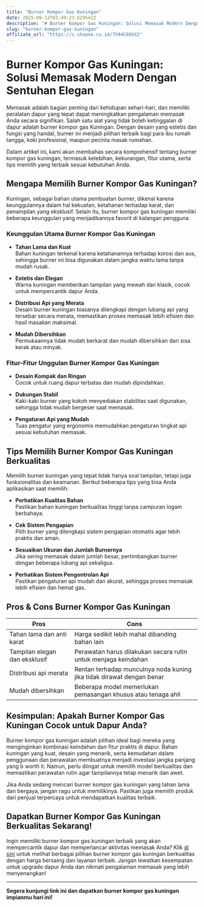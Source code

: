 ```yaml
---
title: "Burner Kompor Gas Kuningan"
date: 2025-09-12T03:49:23.629542Z
description: "# Burner Kompor Gas Kuningan: Solusi Memasak Modern Dengan Sentuhan Elegan..."
slug: "burner-kompor-gas-kuningan"
affiliate_url: "https://s.shopee.co.id/7V44C68VX2"
---
```

# Burner Kompor Gas Kuningan: Solusi Memasak Modern Dengan Sentuhan Elegan

Memasak adalah bagian penting dari kehidupan sehari-hari, dan memiliki peralatan dapur yang tepat dapat meningkatkan pengalaman memasak Anda secara signifikan. Salah satu alat yang tidak boleh ketinggalan di dapur adalah burner kompor gas Kuningan. Dengan desain yang estetis dan fungsi yang handal, burner ini menjadi pilihan terbaik bagi para ibu rumah tangga, koki profesional, maupun pecinta masak rumahan.

Dalam artikel ini, kami akan membahas secara komprehensif tentang burner kompor gas kuningan, termasuk kelebihan, kekurangan, fitur utama, serta tips memilih yang terbaik sesuai kebutuhan Anda.

## Mengapa Memilih Burner Kompor Gas Kuningan?

Kuningan, sebagai bahan utama pembuatan burner, dikenal karena keunggulannya dalam hal kekuatan, ketahanan terhadap karat, dan penampilan yang eksklusif. Selain itu, burner kompor gas kuningan memiliki beberapa keunggulan yang menjadikannya favorit di kalangan pengguna.

### Keunggulan Utama Burner Kompor Gas Kuningan

- **Tahan Lama dan Kuat**  
  Bahan kuningan terkenal karena ketahanannya terhadap korosi dan aus, sehingga burner ini bisa digunakan dalam jangka waktu lama tanpa mudah rusak.
  
- **Estetis dan Elegan**  
  Warna kuningan memberikan tampilan yang mewah dan klasik, cocok untuk mempercantik dapur Anda.
  
- **Distribusi Api yang Merata**  
  Desain burner kuningan biasanya dilengkapi dengan lubang api yang tersebar secara merata, memastikan proses memasak lebih efisien dan hasil masakan maksimal.
  
- **Mudah Dibersihkan**  
  Permukaannya tidak mudah berkarat dan mudah dibersihkan dari sisa kerak atau minyak.

### Fitur-Fitur Unggulan Burner Kompor Gas Kuningan

- **Desain Kompak dan Ringan**  
  Cocok untuk ruang dapur terbatas dan mudah dipindahkan.
  
- **Dukungan Stabil**  
  Kaki-kaki burner yang kokoh menyediakan stabilitas saat digunakan, sehingga tidak mudah bergeser saat memasak.
  
- **Pengaturan Api yang Mudah**  
  Tuas pengatur yang ergonomis memudahkan pengaturan tingkat api sesuai kebutuhan memasak.

## Tips Memilih Burner Kompor Gas Kuningan Berkualitas

Memilih burner kuningan yang tepat tidak hanya soal tampilan, tetapi juga funksionalitas dan keamanan. Berikut beberapa tips yang bisa Anda aplikasikan saat memilih:

- **Perhatikan Kualitas Bahan**  
  Pastikan bahan kuningan berkualitas tinggi tanpa campuran logam berbahaya.
  
- **Cek Sistem Pengapian**  
  Pilih burner yang dilengkapi sistem pengapian otomatis agar lebih praktis dan aman.
  
- **Sesuaikan Ukuran dan Jumlah Burnernya**  
  Jika sering memasak dalam jumlah besar, pertimbangkan burner dengan beberapa lubang api sekaligus.
  
- **Perhatikan Sistem Pengontrolan Api**  
  Pastikan pengaturan api mudah dan akurat, sehingga proses memasak lebih efisien dan hemat gas.

## Pros & Cons Burner Kompor Gas Kuningan

| **Pros** | **Cons** |
| --- | --- |
| Tahan lama dan anti karat | Harga sedikit lebih mahal dibanding bahan lain |
| Tampilan elegan dan eksklusif | Perawatan harus dilakukan secara rutin untuk menjaga keindahan |
| Distribusi api merata | Rentan terhadap munculnya noda kuning jika tidak dirawat dengan benar |
| Mudah dibersihkan | Beberapa model memerlukan pemasangan khusus atau tenaga ahli |

## Kesimpulan: Apakah Burner Kompor Gas Kuningan Cocok untuk Dapur Anda?

Burner kompor gas kuningan adalah pilihan ideal bagi mereka yang menginginkan kombinasi keindahan dan fitur praktis di dapur. Bahan kuningan yang kuat, desain yang menarik, serta kemudahan dalam penggunaan dan perawatan membuatnya menjadi investasi jangka panjang yang b worth it. Namun, perlu diingat untuk memilih model berkualitas dan memastikan perawatan rutin agar tampilannya tetap menarik dan awet.

Jika Anda sedang mencari burner kompor gas kuningan yang tahan lama dan bergaya, jangan ragu untuk memilikinya. Pastikan juga memilih produk dari penjual terpercaya untuk mendapatkan kualitas terbaik.

## Dapatkan Burner Kompor Gas Kuningan Berkualitas Sekarang!

Ingin memiliki burner kompor gas kuningan terbaik yang akan mempercantik dapur dan memperlancar aktivitas memasak Anda? Klik [di sini](https://s.shopee.co.id/7V44C68VX2) untuk melihat berbagai pilihan burner kompor gas kuningan berkualitas dengan harga bersaing dan layanan terbaik. Jangan lewatkan kesempatan untuk upgrade dapur Anda dan nikmati pengalaman memasak yang lebih menyenangkan!

---

**Segera kunjungi link ini dan dapatkan burner kompor gas kuningan impianmu hari ini!**